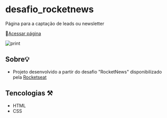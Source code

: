 # desafio_rocketnews
Página para a captação de leads ou newsletter

🔗[Acessar página]()


![print](https://user-images.githubusercontent.com/102264203/194585369-f7b547d9-090f-4bc5-9053-c8cd58d9daae.png)

## Sobre💡
- Projeto desenvolvido a partir do desafio "RocketNews" disponibilizado pela [Rocketseat](https://www.rocketseat.com.br/)

## Tencologias ⚒️
- HTML
- CSS

